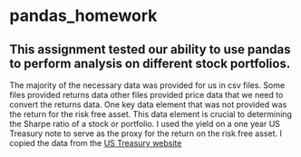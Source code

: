 # pandas_homework
## This assignment tested our ability to use pandas to perform analysis on different stock portfolios.

The majority of the necessary data was provided for us in csv files. Some files provided returns data other files provided price data that we need to convert the returns data. One key data element that was not provided was the return for the risk free asset. This data element is crucial to determining the Sharpe ratio of a stock or portfolio. I used the yield on a one year US Treasury note to serve as the proxy for the return on the risk free asset. I copied the data from the [US Treasury website](https://www.treasury.gov/resource-center/data-chart-center/interest-rates/pages/TextView.aspx?data=yieldYear&year=2015)